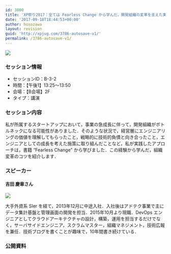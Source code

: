 ```yaml
---
id: 3800
title: 'XP祭り2017：全ては Fearless Change から学んだ，開発組織の変革を支えた実践的アプローチ (吉田 慶章さん)'
date: '2017-09-18T18:44:53+00:00'
author: hosozawa
layout: revision
guid: 'http://xpjug.com/3786-autosave-v1/'
permalink: /3786-autosave-v1/
---
```


![](http://xpjug.com/wp-content/uploads/2017/07/xp2017-sessioin-b3-2.png)

### セッション情報

- セッションID：B-3-2
- 時間：【午後1】13:25～13:50
- 会場：【B会場】2F
- タイプ：講演

### セッション内容

私が所属するスタートアップにおいて，事業の急成長に伴って，開発組織がボトルネックになる可能性がありました．そのような状況で，経営層にエンジニアリングの価値を理解してもらったこと，戦略的に技術的負債と向き合ったこと，エンジニアとしての成長を考えた施策に取り組んだことなど，私が実践したアプローチは，書籍 “Fearless Change” から学びました．この経験から学んだ，組織変革のコツを紹介します．

### スピーカー

#### 吉田 慶章さん

![](http://xpjug.com/wp-content/uploads/2017/07/yoshida-yoshiaki.png)

大手外資系 SIer を経て，2013年12月に中途入社．<wbr></wbr>入社後はアドテク事業で主にデータ集計基盤と管理画面の開発を担<wbr></wbr>当．2015年10月より現職．DevOps エンジニアとしてクラウドアーキテクチャの設計，構築，<wbr></wbr>運用を担当するだけでなく，サーバサイドエンジニア，<wbr></wbr>スクラムマスター，組織マネジメント，技術広報を兼任．<wbr></wbr>技術ブログを書くことが趣味で，10年間書き続けている．

### 公開資料

<script async="" class="speakerdeck-embed" data-id="ec8f221c9c844248a5b7c7cf40f54371" data-ratio="1.77777777777778" src="//speakerdeck.com/assets/embed.js"></script>